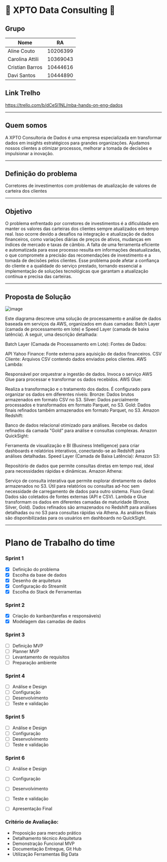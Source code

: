 # :rocket: XPTO Data Consulting :rocket:

## Grupo

| Nome               | RA |
| -------------      | ---------- |
| Aline Couto        | 10206399   |
| Carolina Attili    | 10369043   |
| Cristian Barros    | 10444616   |
| Davi Santos        | 10444890   |

## Link Trelho
https://trello.com/b/dCeSl1NL/mba-hands-on-eng-dados

---
## Quem somos
A XPTO Consultoria de Dados é uma empresa especializada em transformar dados em insights estratégicos para grandes organizações. Ajudamos nossos clientes a otimizar processos, melhorar a tomada de decisões e impulsionar a inovação. 

---

## Definição do problema
  Corretores de investimentos com problemas de atualização de valores de carteira dos clientes 

---

## Objetivo
O problema enfrentado por corretores de investimentos é a dificuldade em manter os valores das carteiras dos clientes sempre atualizados em tempo real. Isso ocorre devido a desafios na integração e atualização de dados financeiros, como variações diárias de preços de ativos, mudanças em índices de mercado e taxas de câmbio. A falta de uma ferramenta eficiente e automatizada para esse processo resulta em informações desatualizadas, o que compromete a precisão das recomendações de investimento e a tomada de decisões pelos clientes. Esse problema pode afetar a confiança do cliente e a qualidade do serviço prestado, tornando essencial a implementação de soluções tecnológicas que garantam a atualização contínua e precisa das carteiras.

---

## Proposta de Solução
![image](https://github.com/user-attachments/assets/eb358a6e-cee1-47cb-828a-0d11e5f5cd31)


Este diagrama descreve uma solução de processamento e análise de dados baseada em serviços da AWS, organizados em duas camadas: Batch Layer (camada de processamento em lote) e Speed Layer (camada de baixa latência). A seguir, uma descrição detalhada:

Batch Layer (Camada de Processamento em Lote):
Fontes de Dados:

API Yahoo Finance: Fonte externa para aquisição de dados financeiros.
CSV Cliente: Arquivos CSV contendo dados enviados pelos clientes.
AWS Lambda:

Responsável por orquestrar a ingestão de dados. Invoca o serviço AWS Glue para processar e transformar os dados recebidos.
AWS Glue:

Realiza a transformação e o tratamento dos dados. É configurado para organizar os dados em diferentes níveis:
Bronze: Dados brutos armazenados em formato CSV no S3.
Silver: Dados parcialmente processados e transformados em formato Parquet, no S3.
Gold: Dados finais refinados também armazenados em formato Parquet, no S3.
Amazon Redshift:

Banco de dados relacional otimizado para análises. Recebe os dados refinados da camada "Gold" para análise e consultas complexas.
Amazon QuickSight:

Ferramenta de visualização e BI (Business Intelligence) para criar dashboards e relatórios interativos, conectando-se ao Redshift para análises detalhadas.
Speed Layer (Camada de Baixa Latência):
Amazon S3:

Repositório de dados que permite consultas diretas em tempo real, ideal para necessidades rápidas e dinâmicas.
Amazon Athena:

Serviço de consulta interativa que permite explorar diretamente os dados armazenados no S3. Útil para relatórios ou consultas ad-hoc sem necessidade de carregamento de dados para outro sistema.
Fluxo Geral:
Dados são coletados de fontes externas (API e CSV).
Lambda e Glue transformam os dados em diferentes camadas de maturidade (Bronze, Silver, Gold).
Dados refinados são armazenados no Redshift para análises detalhadas ou no S3 para consultas rápidas via Athena.
As análises finais são disponibilizadas para os usuários em dashboards no QuickSight.

---

# Plano de Trabalho do time

### Sprint 1 
- [X] Definição do problema
- [X] Escolha da base de dados
- [X] Desenho de arquitetura
- [X] Configuração do Streamlit
- [X] Escolha do Stack de Ferramentas

### Sprint 2 
- [X] Criação do kanban(tarefas e responsáveis)
- [X] Modelagem das camadas de dados

### Sprint 3 
- [ ] Definição MVP
- [ ] Planner MVP
- [ ] Levantamento de requisitos
- [ ] Preparação ambiente

### Sprint 4
- [ ] Análise e Design
- [ ] Configuração
- [ ] Desenvolvimento
- [ ] Teste e validação

### Sprint 5
- [ ] Análise e Design
- [ ] Configuração
- [ ] Desenvolvimento
- [ ] Teste e validação

### Sprint 6
- [ ] Análise e Design
- [ ] Configuração
- [ ] Desenvolvimento
- [ ] Teste e validação
- [ ] Apresentação Final



### Critério de Avaliação:
- Proposição para mercado prático
- Detalhamento técnico Arquitetura
- Demonstração Funcional MVP
- Documentação Entregue, Git Hub
- Utilização Ferramentas Big Data
